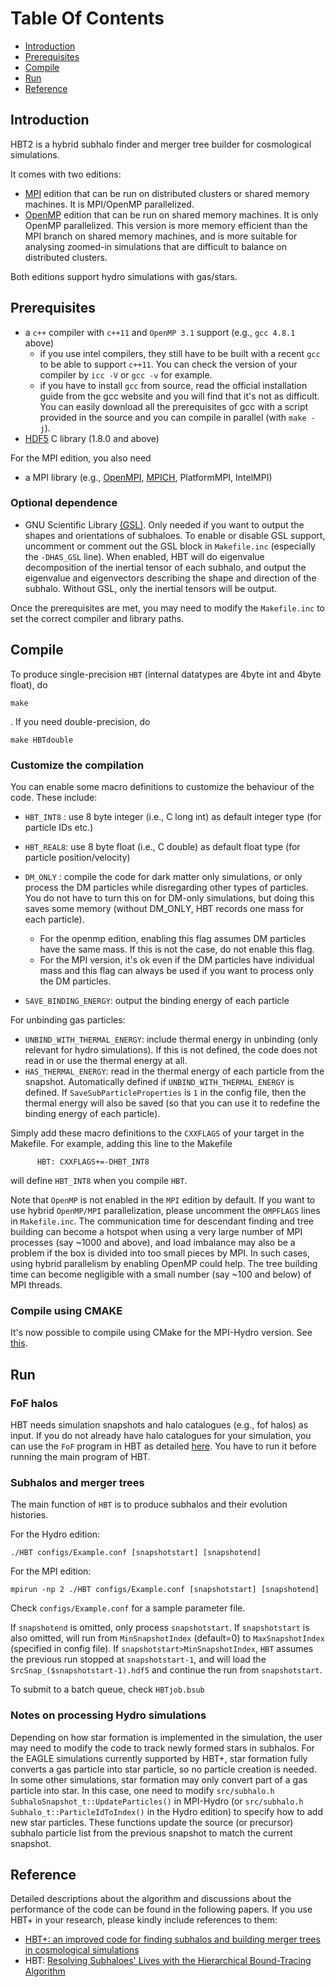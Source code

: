 # Table Of Contents
* [Introduction](#introduction)
* [Prerequisites](#prerequisites)
* [Compile](#compile)
* [Run](#run)
* [Reference](#reference)

## Introduction
HBT2 is a hybrid subhalo finder and merger tree builder for cosmological simulations. 

It comes with two editions:
* [MPI](https://github.com/Kambrian/HBT2/tree/MPI-Hydro) edition that can be run on distributed clusters or shared memory machines. It is MPI/OpenMP parallelized.
* [OpenMP](https://github.com/Kambrian/HBT2/tree/hydro) edition that can be run on shared memory machines. It is only OpenMP parallelized. This version is more memory efficient than the MPI branch on shared memory machines, and is more suitable for analysing zoomed-in simulations that are difficult to balance on distributed clusters.

Both editions support hydro simulations with gas/stars.

## Prerequisites

- a `c++` compiler with `c++11` and `OpenMP 3.1` support (e.g., `gcc 4.8.1` above)
  * if you use intel compilers, they still have to be built with a recent `gcc` to be able to support `c++11`. You can check the version of your compiler by `icc -V` or `gcc -v` for example.
  * if you have to install `gcc` from source, read the official installation guide from the gcc website and you will find that it's not as difficult. You can easily download all the prerequisites of gcc with a script provided in the source and you can compile in parallel (with `make -j`).
- [HDF5](https://www.hdfgroup.org/) C library (1.8.0 and above)

For the MPI edition, you also need
- a MPI library (e.g., [OpenMPI](https://www.open-mpi.org/), [MPICH](https://www.mpich.org/), PlatformMPI, IntelMPI)

### Optional dependence
- GNU Scientific Library [(GSL)](http://www.gnu.org/software/gsl/). 
Only needed if you want to output the shapes and orientations of subhaloes. To enable or disable GSL support, uncomment or comment out the GSL block in `Makefile.inc` (especially the `-DHAS_GSL` line). When enabled, HBT will do eigenvalue decomposition of the inertial tensor of each subhalo, and output the eigenvalue and eigenvectors describing the shape and direction of the subhalo. Without GSL, only the inertial tensors will be output.

Once the prerequisites are met, you may need to modify the `Makefile.inc` to set the correct compiler and library paths. 

## Compile
To produce single-precision `HBT` (internal datatypes are 4byte int and 4byte float), do

	make

. If you need double-precision, do

    make HBTdouble
    
### Customize the compilation

  You can enable some macro definitions to customize the behaviour of the code. These include:

- `HBT_INT8` : use 8 byte integer (i.e., C long int) as default integer type (for particle IDs etc.)
- `HBT_REAL8`: use 8 byte float (i.e., C double) as default float type (for particle position/velocity)
- `DM_ONLY` : compile the code for dark matter only simulations, or only process the DM particles while disregarding other types of particles. You do not have to turn this on for DM-only simulations, but doing this saves some memory (without DM_ONLY, HBT records one mass for each particle). 
     * For the openmp edition, enabling this flag assumes DM particles have the same mass. If this is not the case, do not enable this flag. 
     * For the MPI version, it's ok even if the DM particles have individual mass and this flag can always be used if you want to process only the DM particles.

- `SAVE_BINDING_ENERGY`: output the binding energy of each particle 

For unbinding gas particles:
- `UNBIND_WITH_THERMAL_ENERGY`: include thermal energy in unbinding (only relevant for hydro simulations). If this is not defined, the code does not read in or use the thermal energy at all.
- `HAS_THERMAL_ENERGY`: read in the thermal energy of each particle from the snapshot. Automatically defined if `UNBIND_WITH_THERMAL_ENERGY` is defined. If `SaveSubParticleProperties` is `1` in the config file, then the thermal energy will also be saved (so that you can use it to redefine the binding energy of each particle). 


Simply add these macro definitions to the `CXXFLAGS` of your target in the Makefile. For example, adding this line to the Makefile
  
          HBT: CXXFLAGS+=-DHBT_INT8 

  will define `HBT_INT8` when you compile `HBT`.

Note that `OpenMP` is not enabled in the `MPI` edition by default. If you want to use hybrid `OpenMP/MPI` parallelization, please uncomment the `OMPFLAGS` lines in `Makefile.inc`. The communication time for descendant finding and tree building can become a hotspot when using a very large number of MPI processes (say ~1000 and above), and load imbalance may also be a problem if the box is divided into too small pieces by MPI. In such cases, using hybrid parallelism by enabling OpenMP could help. The tree building time can become negligible with a small number (say ~100 and below) of MPI threads.

### Compile using CMAKE
It's now possible to compile using CMake for the MPI-Hydro version. See [this](https://github.com/Kambrian/HBTplus/pull/11).

## Run
### FoF halos
HBT needs simulation snapshots and halo catalogues (e.g., fof halos) as input. If you do not already have halo catalogues for your simulation, you can use the `FoF` program in HBT as detailed [here](https://github.com/Kambrian/HBTplus/wiki/FoF-halos). You have to run it before running the main program of HBT.

### Subhalos and merger trees
The main function of `HBT` is to produce subhalos and their evolution histories. 

For the Hydro edition:
 
    ./HBT configs/Example.conf [snapshotstart] [snapshotend]

For the MPI edition:

    mpirun -np 2 ./HBT configs/Example.conf [snapshotstart] [snapshotend]

Check `configs/Example.conf` for a sample parameter file.

If `snapshotend` is omitted, only process `snapshotstart`. If `snapshotstart` is also omitted, will run from `MinSnapshotIndex` (default=0) to `MaxSnapshotIndex` (specified in config file). If `snapshotstart>MinSnapshotIndex`, `HBT` assumes the previous run stopped at `snapshotstart-1`, and will load the `SrcSnap_($snapshotstart-1).hdf5` and continue the run from `snapshotstart`. 

To submit to a batch queue, check `HBTjob.bsub`
### Notes on processing Hydro simulations
Depending on how star formation is implemented in the simulation, the user may need to modify the code to track newly formed stars in subhalos. For the EAGLE simulations currently supported by HBT+, star formation fully converts a gas particle into star particle, so no particle creation is needed. In some other simulations, star formation may only convert part of a gas particle into star. In this case, one need to modify `src/subhalo.h SubhaloSnapshot_t::UpdateParticles()` in MPI-Hydro (or `src/subhalo.h Subhalo_t::ParticleIdToIndex()` in the Hydro edition) to specify how to add new star particles. These functions update the source (or precursor) subhalo particle list from the previous snapshot to match the current snapshot.

## Reference
Detailed descriptions about the algorithm and discussions about the performance of the code can be found in the following papers. If you use HBT+ in your research, please kindly include references to them:
- [HBT+: an improved code for finding subhalos and building merger trees in cosmological simulations](https://arxiv.org/abs/1708.03646)
- HBT: [Resolving Subhaloes' Lives with the Hierarchical Bound-Tracing Algorithm](http://adsabs.harvard.edu/abs/2012MNRAS.427.2437H)

